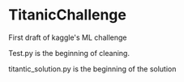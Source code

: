 # TitanicChallenge

First draft of kaggle's ML challenge

Test.py is the beginning of cleaning. 

titantic_solution.py is the beginning of the solution
